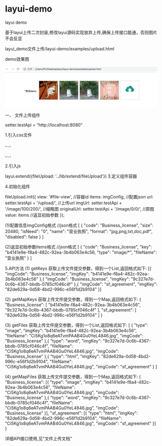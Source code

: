 # layui-demo
layui demo

基于layui上传二次封装,修改layui源码实现放弃上传,确保上传接口能通，否则图片不会反显

layui_demo文件上传/layui-demo/examples/upload.html

demo效果图

![image](https://github.com/13162576590/layui-demo/blob/master/demo.png?raw=true)

一、	文件上传组件

setter.testApi = “http://localhost:8080”

1.引入css文件

、、、

<link rel="stylesheet" href="../src/css/layui.css">

<link rel="stylesheet" href="../src/css/upload.css">

<link rel="stylesheet" href="../src/css/font-awesome.min.css">
、、、

2.引入js

  layui.extend({fileUpload: '../lib/extend/fileUpload'})
3.定义组件容器

  <div class="layui-col-md12" id="file-view">
  </div>

4.初始化组件

  fileUpload.init({
    view: '#file-view', //容器id
    items: imgConfig, //配置json
    url: setter.testApi + '/upload/', //上传url
    imgUrl: setter.testApi + '/image/100/200/', //缩略图
    originalUrl: setter.testApi + '/image/0/0/', //原图
    value: items //返显初始参数
  });

(1)配置信息imgConfig格式
    //json格式
    [
      {
        "code": "Business_license",
        "size": 20480,
        "isNeed": "0",
        "name": "营业执照",
        "format": "jpg,png,txt,doc,pdf",
        "disabled": false
      }
   ]


(2)返显初始参数items格式
    //json格式 
   [
     {
       "code": "Business_license",
       "key": "b4141e9e-f8a4-482c-92ea-3b4b063e4c56,
       "type": "image/*",
       "fileName": "营业执照"
     }
  ] 

5.API方法
(1) getKeys
    获取上传文件提交参数，得到一个List,返回格式如下:
[{
       "imgCode": "Business_license",
        "imgKey": "b4141e9e-f8a4-482c-92ea-3b4b063e4c56"
 },{
       "imgCode": "Business_license",
       "imgKey": "9c327e7d-0c6b-4367-bbdb-0785cf046c4f"
},{
     "imgCode": "sf_agreement",
      "imgKey": "82de629a-0d58-4bd2-996c-e56f1d2b9104"
}]

(2) getMapKeys
    获取上传文件提交参数，得到一个Map,返回格式如下:
{
  "Business_license": [
         "b4141e9e-f8a4-482c-92ea-3b4b063e4c56",
         "9c327e7d-0c6b-4367-bbdb-0785cf046c4f"
  ],
  "sf_agreement": [
         "82de629a-0d58-4bd2-996c-e56f1d2b9104"
  ]
}

(3) getFiles
    获取上传文件提交参数，得到一个List,返回格式如下:
[
  {
         "type": "image",
         "imgKey": "b4141e9e-f8a4-482c-92ea-3b4b063e4c56",
         "fileName": "Ci5Kg1o8q6eATvmPAAB4Gu0YeL4846.jpg",
         "imgCode": "Business_license"
  },{
         "type": "word",
         "imgKey": "9c327e7d-0c6b-4367-bbdb-0785cf046c4f",
         "fileName": "Ci5Kg1o8q6eATvmPAAB4Gu0YeL4846.jpg",
         "imgCode": "Business_license"
  },{
         "type": "html",
         "imgKey": "82de629a-0d58-4bd2-996c-e56f1d2b9104",
         "fileName": "Ci5Kg1o8q6eATvmPAAB4Gu0YeL4846.jpg",
         "imgCode": "sf_agreement"
  }
]

(4) getMapFiles
    获取上传文件提交参数，得到一个Map,返回格式如下:
{
"Business_license": [{
"type": "image",
"imgKey": "b4141e9e-f8a4-482c-92ea-3b4b063e4c56",
"fileName": "Ci5Kg1o8q6eATvmPAAB4Gu0YeL4846.jpg",
"imgCode": "Business_license"
},{
"type": "word",
"imgKey": "9c327e7d-0c6b-4367-bbdb-0785cf046c4f",
"fileName": "Ci5Kg1o8q6eATvmPAAB4Gu0YeL4846.jpg",
"imgCode": "Business_license"
}],
"sf_agreement": [{
"type": "html",
"imgKey": "82de629a-0d58-4bd2-996c-e56f1d2b9104",
"fileName": "Ci5Kg1o8q6eATvmPAAB4Gu0YeL4846.jpg",
"imgCode": "sf_agreement"
}]
}

详细API接口使用,见"文件上传文档"




